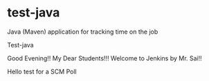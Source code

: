 # test-java
Java (Maven) application for tracking time on the job

Test-java

Good Evening!! My Dear Students!!! Welcome to Jenkins by Mr. Sai!!


Hello test for a SCM Poll
